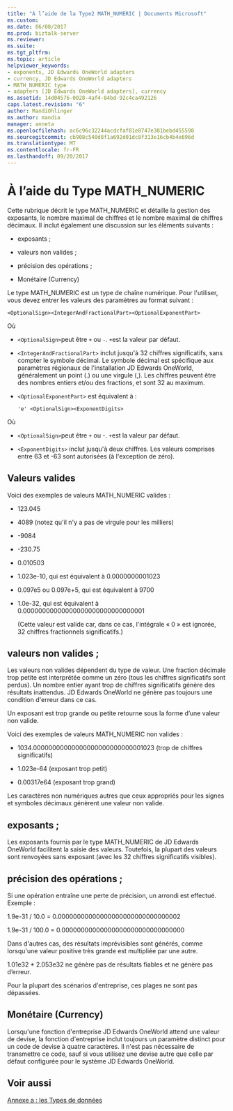```yaml
---
title: "À l’aide de la Type2 MATH_NUMERIC | Documents Microsoft"
ms.custom: 
ms.date: 06/08/2017
ms.prod: biztalk-server
ms.reviewer: 
ms.suite: 
ms.tgt_pltfrm: 
ms.topic: article
helpviewer_keywords:
- exponents, JD Edwards OneWorld adapters
- currency, JD Edwards OneWorld adapters
- MATH_NUMERIC type
- adapters [JD Edwards OneWorld adapters], currency
ms.assetid: 14d04576-0028-4af4-84bd-92c4ca492126
caps.latest.revision: "6"
author: MandiOhlinger
ms.author: mandia
manager: anneta
ms.openlocfilehash: ac6c96c32244acdcfaf81e8747e381bebd455598
ms.sourcegitcommit: cb908c540d8f1a692d01dc8f313e16cb4b4e696d
ms.translationtype: MT
ms.contentlocale: fr-FR
ms.lasthandoff: 09/20/2017
---
```

# <a name="using-the-mathnumeric-type"></a>À l’aide du Type MATH_NUMERIC
Cette rubrique décrit le type MATH_NUMERIC et détaille la gestion des exposants, le nombre maximal de chiffres et le nombre maximal de chiffres décimaux. Il inclut également une discussion sur les éléments suivants :  
  
-   exposants ;  
  
-   valeurs non valides ;  
  
-   précision des opérations ;  
  
-   Monétaire (Currency)  
  
 Le type MATH_NUMERIC est un type de chaîne numérique. Pour l'utiliser, vous devez entrer les valeurs des paramètres au format suivant :  
  
```  
<OptionalSign><IntegerAndFractionalPart><OptionalExponentPart>  
```  
  
 Où  
  
-   `<OptionalSign>`peut être `+` ou `-`. `+`est la valeur par défaut.  
  
-   `<IntegerAndFractionalPart>` inclut jusqu'à 32 chiffres significatifs, sans compter le symbole décimal. Le symbole décimal est spécifique aux paramètres régionaux de l'installation JD Edwards OneWorld, généralement un point (.) ou une virgule (,). Les chiffres peuvent être des nombres entiers et/ou des fractions, et sont 32 au maximum.  
  
-   `<OptionalExponentPart>` est équivalent à :  
  
    ```  
    'e' <OptionalSign><ExponentDigits>  
    ```  
  
 Où  
  
-   `<OptionalSign>`peut être `+` ou -. `+`est la valeur par défaut.  
  
-   `<ExponentDigits>` inclut jusqu'à deux chiffres. Les valeurs comprises entre 63 et -63 sont autorisées (à l'exception de zéro).  
  
## <a name="valid-values"></a>Valeurs valides  
 Voici des exemples de valeurs MATH_NUMERIC valides :  
  
-   123.045  
  
-   4089 (notez qu'il n'y a pas de virgule pour les milliers)  
  
-   -9084  
  
-   -230.75  
  
-   0.010503  
  
-   1.023e-10, qui est équivalent à 0.0000000001023  
  
-   0.097e5 ou 0.097e+5, qui est équivalent à 9700  
  
-   1.0e-32, qui est équivalent à 0.00000000000000000000000000000001  
  
     (Cette valeur est valide car, dans ce cas, l'intégrale « 0 » est ignorée, 32 chiffres fractionnels significatifs.)  
  
## <a name="invalid-values"></a>valeurs non valides ;  
 Les valeurs non valides dépendent du type de valeur. Une fraction décimale trop petite est interprétée comme un zéro (tous les chiffres significatifs sont perdus). Un nombre entier ayant trop de chiffres significatifs génère des résultats inattendus. JD Edwards OneWorld ne génère pas toujours une condition d'erreur dans ce cas.  
  
 Un exposant est trop grande ou petite retourne sous la forme d’une valeur non valide.  
  
 Voici des exemples de valeurs MATH_NUMERIC non valides :  
  
-   1034.00000000000000000000000000001023 (trop de chiffres significatifs)  
  
-   1.023e-64 (exposant trop petit)  
  
-   0.00317e64 (exposant trop grand)  
  
 Les caractères non numériques autres que ceux appropriés pour les signes et symboles décimaux génèrent une valeur non valide.  
  
## <a name="exponents"></a>exposants ;  
 Les exposants fournis par le type MATH_NUMERIC de JD Edwards OneWorld facilitent la saisie des valeurs. Toutefois, la plupart des valeurs sont renvoyées sans exposant (avec les 32 chiffres significatifs visibles).  
  
## <a name="precision-for-operations"></a>précision des opérations ;  
 Si une opération entraîne une perte de précision, un arrondi est effectué. Exemple :  
  
 1.9e-31 / 10.0 = 0.00000000000000000000000000000002  
  
 1.9e-31 / 100.0 = 0.00000000000000000000000000000000  
  
 Dans d'autres cas, des résultats imprévisibles sont générés, comme lorsqu'une valeur positive très grande est multipliée par une autre.  
  
 1.01e32 * 2.053e32 ne génère pas de résultats fiables et ne génère pas d’erreur.  
  
 Pour la plupart des scénarios d'entreprise, ces plages ne sont pas dépassées.  
  
## <a name="currency"></a>Monétaire (Currency)  
 Lorsqu'une fonction d'entreprise JD Edwards OneWorld attend une valeur de devise, la fonction d'entreprise inclut toujours un paramètre distinct pour un code de devise à quatre caractères. Il n'est pas nécessaire de transmettre ce code, sauf si vous utilisez une devise autre que celle par défaut configurée pour le système JD Edwards OneWorld.  
  
## <a name="see-also"></a>Voir aussi  
 [Annexe a : les Types de données](../core/appendix-a-data-types.md)